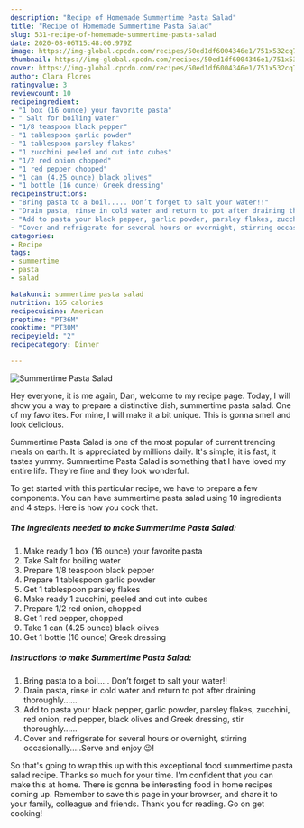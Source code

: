 ```yaml
---
description: "Recipe of Homemade Summertime Pasta Salad"
title: "Recipe of Homemade Summertime Pasta Salad"
slug: 531-recipe-of-homemade-summertime-pasta-salad
date: 2020-08-06T15:48:00.979Z
image: https://img-global.cpcdn.com/recipes/50ed1df6004346e1/751x532cq70/summertime-pasta-salad-recipe-main-photo.jpg
thumbnail: https://img-global.cpcdn.com/recipes/50ed1df6004346e1/751x532cq70/summertime-pasta-salad-recipe-main-photo.jpg
cover: https://img-global.cpcdn.com/recipes/50ed1df6004346e1/751x532cq70/summertime-pasta-salad-recipe-main-photo.jpg
author: Clara Flores
ratingvalue: 3
reviewcount: 10
recipeingredient:
- "1 box (16 ounce) your favorite pasta"
- " Salt for boiling water"
- "1/8 teaspoon black pepper"
- "1 tablespoon garlic powder"
- "1 tablespoon parsley flakes"
- "1 zucchini peeled and cut into cubes"
- "1/2 red onion chopped"
- "1 red pepper chopped"
- "1 can (4.25 ounce) black olives"
- "1 bottle (16 ounce) Greek dressing"
recipeinstructions:
- "Bring pasta to a boil..... Don’t forget to salt your water!!"
- "Drain pasta, rinse in cold water and return to pot after draining thoroughly......"
- "Add to pasta your black pepper, garlic powder, parsley flakes, zucchini, red onion, red pepper, black olives and Greek dressing, stir thoroughly......"
- "Cover and refrigerate for several hours or overnight, stirring occasionally.....Serve and enjoy 😉!"
categories:
- Recipe
tags:
- summertime
- pasta
- salad

katakunci: summertime pasta salad 
nutrition: 165 calories
recipecuisine: American
preptime: "PT36M"
cooktime: "PT30M"
recipeyield: "2"
recipecategory: Dinner

---
```



![Summertime Pasta Salad](https://img-global.cpcdn.com/recipes/50ed1df6004346e1/751x532cq70/summertime-pasta-salad-recipe-main-photo.jpg)

Hey everyone, it is me again, Dan, welcome to my recipe page. Today, I will show you a way to prepare a distinctive dish, summertime pasta salad. One of my favorites. For mine, I will make it a bit unique. This is gonna smell and look delicious.

Summertime Pasta Salad is one of the most popular of current trending meals on earth. It is appreciated by millions daily. It's simple, it is fast, it tastes yummy. Summertime Pasta Salad is something that I have loved my entire life. They're fine and they look wonderful.




To get started with this particular recipe, we have to prepare a few components. You can have summertime pasta salad using 10 ingredients and 4 steps. Here is how you cook that.

<!--inarticleads1-->

##### The ingredients needed to make Summertime Pasta Salad:

1. Make ready 1 box (16 ounce) your favorite pasta
1. Take  Salt for boiling water
1. Prepare 1/8 teaspoon black pepper
1. Prepare 1 tablespoon garlic powder
1. Get 1 tablespoon parsley flakes
1. Make ready 1 zucchini, peeled and cut into cubes
1. Prepare 1/2 red onion, chopped
1. Get 1 red pepper, chopped
1. Take 1 can (4.25 ounce) black olives
1. Get 1 bottle (16 ounce) Greek dressing




<!--inarticleads2-->

##### Instructions to make Summertime Pasta Salad:

1. Bring pasta to a boil..... Don’t forget to salt your water!!
1. Drain pasta, rinse in cold water and return to pot after draining thoroughly......
1. Add to pasta your black pepper, garlic powder, parsley flakes, zucchini, red onion, red pepper, black olives and Greek dressing, stir thoroughly......
1. Cover and refrigerate for several hours or overnight, stirring occasionally.....Serve and enjoy 😉!




So that's going to wrap this up with this exceptional food summertime pasta salad recipe. Thanks so much for your time. I'm confident that you can make this at home. There is gonna be interesting food in home recipes coming up. Remember to save this page in your browser, and share it to your family, colleague and friends. Thank you for reading. Go on get cooking!
